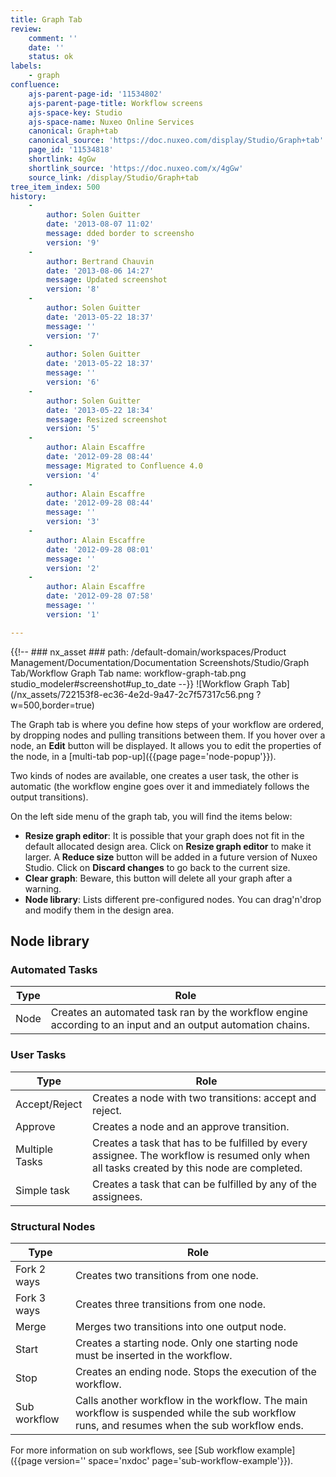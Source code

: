 ```yaml
---
title: Graph Tab
review:
    comment: ''
    date: ''
    status: ok
labels:
    - graph
confluence:
    ajs-parent-page-id: '11534802'
    ajs-parent-page-title: Workflow screens
    ajs-space-key: Studio
    ajs-space-name: Nuxeo Online Services
    canonical: Graph+tab
    canonical_source: 'https://doc.nuxeo.com/display/Studio/Graph+tab'
    page_id: '11534818'
    shortlink: 4gGw
    shortlink_source: 'https://doc.nuxeo.com/x/4gGw'
    source_link: /display/Studio/Graph+tab
tree_item_index: 500
history:
    -
        author: Solen Guitter
        date: '2013-08-07 11:02'
        message: dded border to screensho
        version: '9'
    -
        author: Bertrand Chauvin
        date: '2013-08-06 14:27'
        message: Updated screenshot
        version: '8'
    -
        author: Solen Guitter
        date: '2013-05-22 18:37'
        message: ''
        version: '7'
    -
        author: Solen Guitter
        date: '2013-05-22 18:37'
        message: ''
        version: '6'
    -
        author: Solen Guitter
        date: '2013-05-22 18:34'
        message: Resized screenshot
        version: '5'
    -
        author: Alain Escaffre
        date: '2012-09-28 08:44'
        message: Migrated to Confluence 4.0
        version: '4'
    -
        author: Alain Escaffre
        date: '2012-09-28 08:44'
        message: ''
        version: '3'
    -
        author: Alain Escaffre
        date: '2012-09-28 08:01'
        message: ''
        version: '2'
    -
        author: Alain Escaffre
        date: '2012-09-28 07:58'
        message: ''
        version: '1'

---
```

{{!--     ### nx_asset ###
    path: /default-domain/workspaces/Product Management/Documentation/Documentation Screenshots/Studio/Graph Tab/Workflow Graph Tab
    name: workflow-graph-tab.png
    studio_modeler#screenshot#up_to_date
--}}
![Workflow Graph Tab](/nx_assets/722153f8-ec36-4e2d-9a47-2c7f57317c56.png ?w=500,border=true)

The Graph tab is where you define how steps of your workflow are ordered, by dropping nodes and pulling transitions between them.
 If you hover over a node, an **Edit** button will be displayed. It allows you to edit the properties of the node, in a [multi-tab pop-up]({{page page='node-popup'}}).

 Two kinds of nodes are available, one creates a user task, the other is automatic (the workflow engine goes over it and immediately follows the output transitions).

On the left side menu of the graph tab, you will find the items below:

*   **Resize graph editor**: It is possible that your graph does not fit in the default allocated design area. Click on **Resize graph editor** to make it larger. A **Reduce size** button will be added in a future version of Nuxeo Studio. Click on **Discard changes** to go back to the current size.
*   **Clear graph**: Beware, this button will delete all your graph after a warning.
*   **Node library**: Lists different pre-configured nodes. You can drag'n'drop and modify them in the design area.

## Node library

### Automated Tasks

| Type  | Role |
|---|---|
| Node  | Creates an automated task ran by the workflow engine according to an input and an output automation chains.  |


### User Tasks

| Type  | Role |
|---|---|
| Accept/Reject |  Creates a node with two transitions: accept and reject. |
| Approve  | Creates a node and an approve transition. |
| Multiple Tasks | Creates a task that has to be fulfilled by every assignee. The workflow is resumed only when all tasks created by this node are completed.|
| Simple task | Creates a task that can be fulfilled by any of the assignees.|

### Structural Nodes

| Type | Role |
|---|---|
| Fork 2 ways | Creates two transitions from one node.  |
| Fork 3 ways | Creates three transitions from one node.  |
| Merge  | Merges two transitions into one output node.  |
| Start  | Creates a starting node. Only one starting node must be inserted in the workflow.  |
| Stop  | Creates an ending node. Stops the execution of the workflow.  |
| Sub workflow  | Calls another workflow in the workflow. The main workflow is suspended while the sub workflow runs, and resumes when the sub workflow ends.  |

For more information on sub workflows, see [Sub workflow example]({{page version='' space='nxdoc' page='sub-workflow-example'}}).
